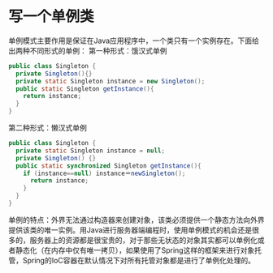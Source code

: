 # 写一个单例类

单例模式主要作用是保证在Java应用程序中，一个类只有一个实例存在。下面给出两种不同形式的单例：
第一种形式：饿汉式单例

```java
public class Singleton {  
  private Singleton(){}  
  private static Singleton instance = new Singleton();  
  public static Singleton getInstance(){  
    return instance;  
  }  
}  
```

第二种形式：懒汉式单例
```java
public class Singleton {  
  private static Singleton instance = null;  
  private Singleton() {}  
  public static synchronized Singleton getInstance(){  
    if (instance==null) instance＝newSingleton();  
      return instance;  
    }  
  }
}  
```
单例的特点：外界无法通过构造器来创建对象，该类必须提供一个静态方法向外界提供该类的唯一实例。用Java进行服务器端编程时，使用单例模式的机会还是很多的，服务器上的资源都是很宝贵的，对于那些无状态的对象其实都可以单例化或者静态化（在内存中仅有唯一拷贝），如果使用了Spring这样的框架来进行对象托管，Spring的IoC容器在默认情况下对所有托管对象都是进行了单例化处理的。